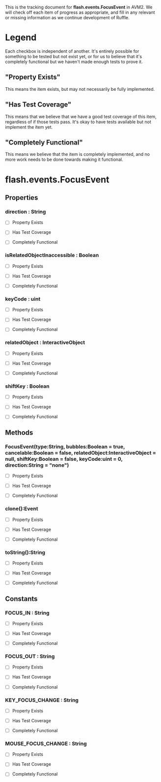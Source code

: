 This is the tracking document for **flash.events.FocusEvent** in AVM2. We will check off each item of progress as appropriate, and fill in any relevant or missing information as we continue development of Ruffle.
# Legend

Each checkbox is independent of another. It's entirely possible for something to be tested but not exist yet, or for us to believe that it's completely functional but we haven't made enough tests to prove it.
## "Property Exists"

This means the item exists, but may not necessarily be fully implemented.
## "Has Test Coverage"

This means that we believe that we have a good test coverage of this item, regardless of if those tests pass. It's okay to have tests available but not implement the item yet.
## "Completely Functional"

This means we believe that the item is completely implemented, and no more work needs to be done towards making it functional.
# flash.events.FocusEvent
## Properties
### direction : String

* [ ] Property Exists

* [ ] Has Test Coverage

* [ ] Completely Functional


### isRelatedObjectInaccessible : Boolean

* [ ] Property Exists

* [ ] Has Test Coverage

* [ ] Completely Functional


### keyCode : uint

* [ ] Property Exists

* [ ] Has Test Coverage

* [ ] Completely Functional


### relatedObject : InteractiveObject

* [ ] Property Exists

* [ ] Has Test Coverage

* [ ] Completely Functional


### shiftKey : Boolean

* [ ] Property Exists

* [ ] Has Test Coverage

* [ ] Completely Functional


## Methods
### FocusEvent(type:String, bubbles:Boolean = true, cancelable:Boolean = false, relatedObject:InteractiveObject = null, shiftKey:Boolean = false, keyCode:uint = 0, direction:String = "none")

* [ ] Property Exists

* [ ] Has Test Coverage

* [ ] Completely Functional


### clone():Event

* [ ] Property Exists

* [ ] Has Test Coverage

* [ ] Completely Functional


### toString():String

* [ ] Property Exists

* [ ] Has Test Coverage

* [ ] Completely Functional


## Constants
### FOCUS_IN : String

* [ ] Property Exists

* [ ] Has Test Coverage

* [ ] Completely Functional


### FOCUS_OUT : String

* [ ] Property Exists

* [ ] Has Test Coverage

* [ ] Completely Functional


### KEY_FOCUS_CHANGE : String

* [ ] Property Exists

* [ ] Has Test Coverage

* [ ] Completely Functional


### MOUSE_FOCUS_CHANGE : String

* [ ] Property Exists

* [ ] Has Test Coverage

* [ ] Completely Functional